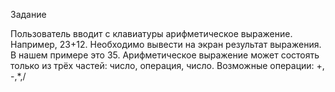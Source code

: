 Задание

Пользователь вводит с клавиатуры арифметическое выражение.
Например, 23+12. Необходимо вывести на экран результат выражения.
В нашем примере это 35.
Арифметическое выражение может состоять только из трёх частей:
число, операция, число. Возможные операции: +, -,*,/
